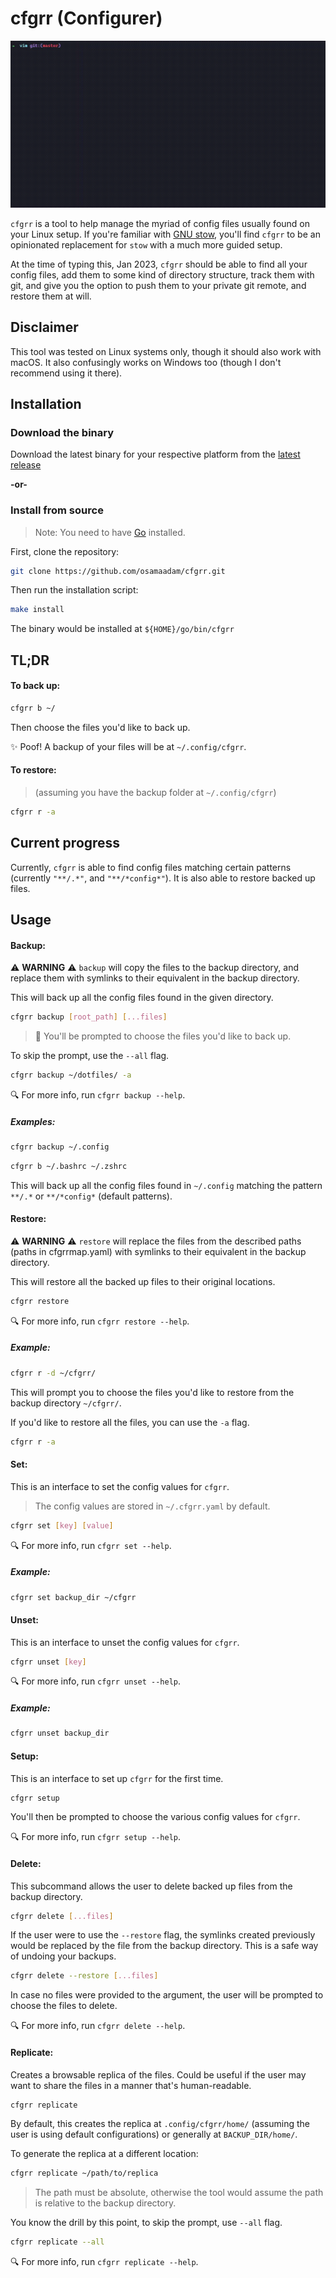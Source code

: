 # cfgrr (Configurer)

![Demo](./assets/cfgrr-demo.gif)

`cfgrr` is a tool to help manage the myriad of config files usually found on your Linux setup. If you're familiar with [GNU stow](https://www.gnu.org/software/stow/), you'll find `cfgrr` to be an opinionated replacement for `stow` with a much more guided setup.

At the time of typing this, Jan 2023, `cfgrr` should be able to find all your config files, add them to some kind of directory structure, track them with git, and give you the option to push them to your private git remote, and restore them at will.

## Disclaimer

This tool was tested on Linux systems only, though it should also work with macOS. It also confusingly works on Windows too (though I don't recommend using it there).

## Installation

### Download the binary

Download the latest binary for your respective platform from the [latest release](https://github.com/osamaadam/cfgrr/releases/latest)

**-or-**

### Install from source

> Note: You need to have [Go](https://golang.org/) installed.

First, clone the repository:

```sh
git clone https://github.com/osamaadam/cfgrr.git
```

Then run the installation script:

```sh
make install
```

The binary would be installed at `${HOME}/go/bin/cfgrr`

## TL;DR

#### To back up:

```sh
cfgrr b ~/
```

Then choose the files you'd like to back up.

:sparkles: Poof! A backup of your files will be at `~/.config/cfgrr`.

#### To restore:

> (assuming you have the backup folder at `~/.config/cfgrr`)

```sh
cfgrr r -a
```

## Current progress

Currently, `cfgrr` is able to find config files matching certain patterns (currently `"**/.*"`, and `"**/*config*"`). It is also able to restore backed up files.

## Usage

#### Backup:

:warning: **WARNING** :warning: `backup` will copy the files to the backup directory, and replace them with symlinks to their equivalent in the backup directory.

This will back up all the config files found in the given directory.

```sh
cfgrr backup [root_path] [...files]
```

> :bell: You'll be prompted to choose the files you'd like to back up.

To skip the prompt, use the `--all` flag.

```sh
cfgrr backup ~/dotfiles/ -a
```

:mag: For more info, run `cfgrr backup --help`.

##### Examples:

```sh
cfgrr backup ~/.config
```

```sh
cfgrr b ~/.bashrc ~/.zshrc
```

This will back up all the config files found in `~/.config` matching the pattern `**/.*` or `**/*config*` (default patterns).

#### Restore:

:warning: **WARNING** :warning: `restore` will replace the files from the described paths (paths in cfgrrmap.yaml) with symlinks to their equivalent in the backup directory.

This will restore all the backed up files to their original locations.

```sh
cfgrr restore
```

:mag: For more info, run `cfgrr restore --help`.

##### Example:

```sh
cfgrr r -d ~/cfgrr/
```

This will prompt you to choose the files you'd like to restore from the backup directory `~/cfgrr/`.

If you'd like to restore all the files, you can use the `-a` flag.

```sh
cfgrr r -a
```

#### Set:

This is an interface to set the config values for `cfgrr`.

> The config values are stored in `~/.cfgrr.yaml` by default.

```sh
cfgrr set [key] [value]
```

:mag: For more info, run `cfgrr set --help`.

##### Example:

```sh
cfgrr set backup_dir ~/cfgrr
```

#### Unset:

This is an interface to unset the config values for `cfgrr`.

```sh
cfgrr unset [key]
```

:mag: For more info, run `cfgrr unset --help`.

##### Example:

```sh
cfgrr unset backup_dir
```

#### Setup:

This is an interface to set up `cfgrr` for the first time.

```sh
cfgrr setup
```

You'll then be prompted to choose the various config values for `cfgrr`.

:mag: For more info, run `cfgrr setup --help`.

#### Delete:

This subcommand allows the user to delete backed up files from the backup directory.

```sh
cfgrr delete [...files]
```

If the user were to use the `--restore` flag, the symlinks created previously would be replaced by the file from the backup directory. This is a safe way of undoing your backups.

```sh
cfgrr delete --restore [...files]
```

In case no files were provided to the argument, the user will be prompted to choose the files to delete.

:mag: For more info, run `cfgrr delete --help`.

#### Replicate:

Creates a browsable replica of the files. Could be useful if the user may want to share the files in a manner that's human-readable.

```sh
cfgrr replicate
```

By default, this creates the replica at `.config/cfgrr/home/` (assuming the user is using default configurations) or generally at `BACKUP_DIR/home/`.

To generate the replica at a different location:

```sh
cfgrr replicate ~/path/to/replica
```

> The path must be absolute, otherwise the tool would assume the path is relative to the backup directory.

You know the drill by this point, to skip the prompt, use `--all` flag.

```sh
cfgrr replicate --all
```

:mag: For more info, run `cfgrr replicate --help`.
